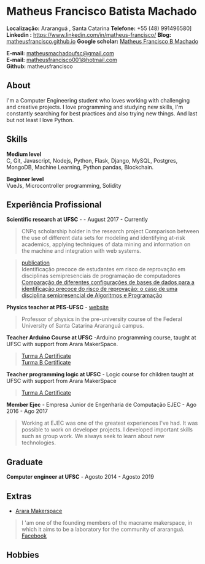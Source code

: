 # Matheus Francisco Batista Machado

**Localização:** Araranguá , Santa Catarina
**Telefone:** +55 (48) 991496580]
**Linkedin :** https://www.linkedin.com/in/matheus-francisco/
**Blog:** [matheusfrancisco.github.io](http://matheusfrancisco.github.io)
**Google scholar:** [Matheus Francisco B Machado](https://scholar.google.com.br/citations?user=cHEY7QIAAAAJ&hl=pt-BR)


**E-mail:** matheusmachadoufsc@gmail.com </br>
**E-mail:** matheusfrancisco001@hotmail.com </br>
**Github:** matheusfrancisco </br>

## About

I'm a Computer Engineering student who loves working with challenging and creative projects. I love programming and studying new skills, I'm constantly searching for best practices and also trying new things. And last but not least I love Python.


## Skills

**Medium level** <br>
C, Git, Javascript, Nodejs, Python, Flask, Django, MySQL, Postgres, MongoDB, Machine Learning, Python pandas, Blockchain.

**Beginner level** <br>
VueJs, Microcontroller programming, Solidity


## Experiência Profissional

**Scientific research at UFSC** -   - August 2017 - Currently

> CNPq scholarship holder in the research project Comparison between the use of different data sets for modeling and identifying at-risk academics, applying techniques of data mining and information on the machine and integration with web systems.

> [publication](http://formulario.pibic.ufsc.br/pub/verFichaAvaliacao?id=520505&cpf=41819714810) </br>
> Identificação precoce de estudantes em risco de reprovação em disciplinas semipresenciais de programação de computadores </br>
> [Comparação de diferentes configurações de bases de dados para a identificação precoce do risco de reprovação: o caso de uma disciplina semipresencial de Algoritmos e Programação
](http://br-ie.org/pub/index.php/sbie/article/view/8111) </br>

**Physics teacher at PES-UFSC** - [website](http://pes.ufsc.br/)

> Professor of physics in the pre-university course of the Federal University of Santa Catarina Araranguá campus.

**Teacher Arduino Course at UFSC** -Arduino programming course, taught at UFSC with support from Arara MakerSpace.


> [Turma A Certificate](https://github.com/matheusfrancisco/resume-cv/blob/master/certificates/arduino.pdf) </br>
> [Turma B Certificate](https://github.com/matheusfrancisco/resume-cv/blob/master/certificates/arduino_%40.pdf)



**Teacher programming logic  at UFSC** - Logic course for children taught at UFSC with support from Arara MakerSpace

> [Turma A Certificate]()


**Member Ejec** - Empresa Junior de Engenharia de Computação EJEC - Ago 2016 - Ago 2017

> Working at EJEC was one of the greatest experiences I've had. It was possible to work on developer projects. I developed important skills such as group work. We always seek to learn about new technologies.



## Graduate

**Computer engineer at UFSC** - Agosto 2014 - Agosto 2019

## Extras

* [Arara Makerspace](http://araramaker.ufsc.br/) 

>  I 'am one of the founding members of the macrame makerspace, in which it aims to be a laboratory for the community of araranguá. [Facebook](facebook.com/araramaker)


## Hobbies
